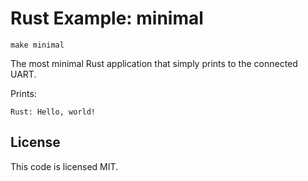 # Rust Example: minimal

`make minimal`

The most minimal Rust application that simply prints to the connected UART.

Prints:
```
Rust: Hello, world!
```

## License

This code is licensed MIT.